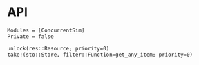 # API

```@autodocs
Modules = [ConcurrentSim]
Private = false
```

```@docs
unlock(res::Resource; priority=0)
take!(sto::Store, filter::Function=get_any_item; priority=0)
```